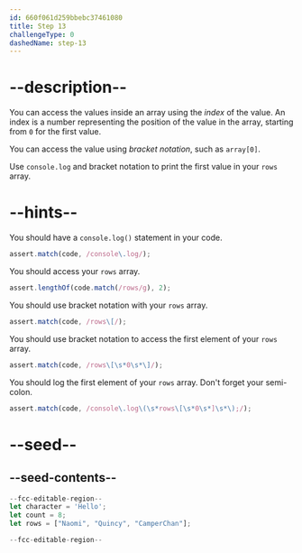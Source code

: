 ```yaml
---
id: 660f061d259bbebc37461080
title: Step 13
challengeType: 0
dashedName: step-13
---
```


# --description--

You can access the values inside an array using the <dfn>index</dfn> of the value. An index is a number representing the position of the value in the array, starting from `0` for the first value.

You can access the value using <dfn>bracket notation</dfn>, such as `array[0]`.

Use `console.log` and bracket notation to print the first value in your `rows` array.

# --hints--

You should have a `console.log()` statement in your code.

```js
assert.match(code, /console\.log/);
```

You should access your `rows` array.

```js
assert.lengthOf(code.match(/rows/g), 2);
```

You should use bracket notation with your `rows` array.

```js
assert.match(code, /rows\[/);
```

You should use bracket notation to access the first element of your `rows` array.

```js
assert.match(code, /rows\[\s*0\s*\]/);
```

You should log the first element of your `rows` array. Don't forget your semi-colon.

```js
assert.match(code, /console\.log\(\s*rows\[\s*0\s*]\s*\);/);
```

# --seed--

## --seed-contents--

```js
--fcc-editable-region--
let character = 'Hello';
let count = 8;
let rows = ["Naomi", "Quincy", "CamperChan"];

--fcc-editable-region--
```
